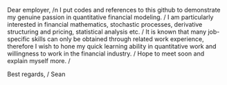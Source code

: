 Dear employer, /n
I put codes and references to this github to demonstrate my genuine passion in quantitative financial modeling. /
I am particularly interested in financial mathematics, stochastic processes, derivative structuring and pricing, statistical analysis etc. /
It is known that many job-specific skills can only be obtained through related work experience, therefore I wish to hone my quick learning ability in quantitative work and willingness to work in the financial industry. /
Hope to meet soon and explain myself more. /

Best regards, /
Sean
